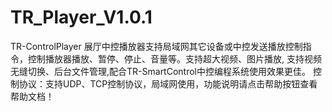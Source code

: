 # TR_Player_V1.0.1
TR-ControlPlayer 展厅中控播放器支持局域网其它设备或中控发送播放控制指令，控制播放器播放、暂停、停止、音量等。支持超大视频、图片播放, 支持视频无缝切换、后台文件管理,配合TR-SmartControl中控编程系统使用效果更佳。 
控制协议：支持UDP、TCP控制协议，局域网使用，功能说明请点击帮助按钮查看帮助文档！
